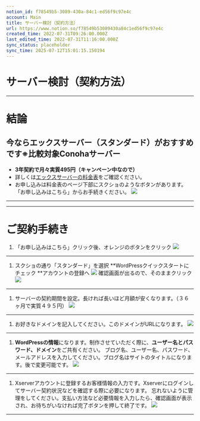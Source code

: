```yaml
---
notion_id: f78549b5-3089-430a-84c1-ed56f9c97e4c
account: Main
title: サーバー検討（契約方法）
url: https://www.notion.so/f78549b53089430a84c1ed56f9c97e4c
created_time: 2022-07-31T09:26:00.000Z
last_edited_time: 2022-07-31T11:16:00.000Z
sync_status: placeholder
sync_time: 2025-07-12T15:01:15.150194
---
```

# サーバー検討（契約方法）

---
# 結論
## 今ならエックスサーバー（スタンダード）がおすすめです※比較対象Conohaサーバー
- **3年契約で月々実質495円（キャンペーン中なので）**
- 詳しくは[エックスサーバーの料金表](https://www.xserver.ne.jp/price/)をご確認ください。
- お申し込みは料金表のページ下部にスクショのようなボタンがあります。「お申し込みはこちら」からお手続きください。
  ![](https://prod-files-secure.s3.us-west-2.amazonaws.com/736adce6-a3a4-4a64-9f74-d9aa055c96d2/12eda67e-d8f5-4c6a-ab7b-a4140ebe194a/Untitled.png?X-Amz-Algorithm=AWS4-HMAC-SHA256&X-Amz-Content-Sha256=UNSIGNED-PAYLOAD&X-Amz-Credential=ASIAZI2LB466S44FYU5Q%2F20250719%2Fus-west-2%2Fs3%2Faws4_request&X-Amz-Date=20250719T050819Z&X-Amz-Expires=3600&X-Amz-Security-Token=IQoJb3JpZ2luX2VjEIT%2F%2F%2F%2F%2F%2F%2F%2F%2F%2FwEaCXVzLXdlc3QtMiJGMEQCIGDY6zZ%2B9z7r4pN0N1D2UVbR%2B84%2F05rCw%2FsvFw3E9YRFAiATN%2Fo35bKx42RXgSeP76wCiNV%2BstP6kbvKbgaP4f0tLiqIBAid%2F%2F%2F%2F%2F%2F%2F%2F%2F%2F8BEAAaDDYzNzQyMzE4MzgwNSIMW3%2BHsOov%2ByYOyeAwKtwD4ol%2Fu4isriKEnTU1MXxoDgjkvrLR3%2Fl6RsSsttfrQ2gj2Zm345Cnx3rTeA0UB17ZLxr%2BTN3w7vuJuatRq4G%2BBAWzF6B%2B2KrlJaS0JQH7LvvZCl5lAJ2C31xbZQI7INf7xV%2BpBEmHxKDwbSsoFNgwc%2BmrwMZ5Zy6Rxut0LJv%2BVJzVqJbhrapZHg6zsskdXAVwEWdLl4MQtTe6xVgjqC7fBq3Xbx3RpmRcLErB6eRnYqDiajU%2BFXNVj%2BaolAl%2Fb9xsmrMydR1ncvKi42dSG8KAo927V2bPsCGL%2F3YazTQj%2BCxV8TatSldvGuYFxJloV1DlbEiStO9qy3YR%2BcoXyNdEKxBvUfYyJQd0nEpTEFhDYAJbRzHHDn4CG%2BEkMg9mVMlsM2qUjWigdKKK9O6uUatUzcD8eWAYReowe3Vhp6t14lz6OvlFKmvWCUCPfEZOA28npUogDXdPfG6Q8wvjiMM1h%2B6iXrwJSPkIiCsZHMQ%2FHFhSjeE3%2FtE1gXo3AZBbOWXOciEA0j3Miql%2FxP6yHeJW6e1HcvuISSk0rZ5rx7aIpJT61IbUlnAzyzwadqV2hStiwLUBSm9SFPIHuNMsu7PV7AmrDnflVhnkByyRny9uONzKHT7gl6DCD30mTe8wh6vswwY6pgH3Pdu8qFHJP4KpU4%2BYR6GmJLUaAuGu3hMOh2RD8C7tllYoy7JPZBVznliSZ6Wi3KLqjXjlgYrL7SlXtggRWge9Q7fUReKzJK6zWMNG0TD08dwBXdUMhvFzjyHlVS9e8Th60xrlNdg8GZ0YzIzncFpwIzEi1pq8z1vnHs8FBjY3GiQxvQaCBk7Ay5%2F4YcBuTpx7%2BoBaFqeNs0DeQ09OHDg%2BHrMN5AOe&X-Amz-Signature=2f5994d23228b92139e460bcc38c89ccad4a6b4f56b2fafcdf02569c627d11ed&X-Amz-SignedHeaders=host&x-amz-checksum-mode=ENABLED&x-id=GetObject)
---
---
# ご契約手続き
1. 「お申し込みはこちら」クリック後、オレンジのボタンをクリック
  ![](https://prod-files-secure.s3.us-west-2.amazonaws.com/736adce6-a3a4-4a64-9f74-d9aa055c96d2/98bf27af-1643-4a11-9557-eff383c6888f/_2022-07-31_18.56.59.png?X-Amz-Algorithm=AWS4-HMAC-SHA256&X-Amz-Content-Sha256=UNSIGNED-PAYLOAD&X-Amz-Credential=ASIAZI2LB466UFH4HWIU%2F20250719%2Fus-west-2%2Fs3%2Faws4_request&X-Amz-Date=20250719T050821Z&X-Amz-Expires=3600&X-Amz-Security-Token=IQoJb3JpZ2luX2VjEIT%2F%2F%2F%2F%2F%2F%2F%2F%2F%2FwEaCXVzLXdlc3QtMiJHMEUCIGXaWhpXlZcQn2B6ncDkQrsGJYQytSpMUCxkkMWHlRhIAiEA64uUOTGt9msH1CRo2%2F8mIEB5kSnr5sBIDJ7U40wnYa4qiAQInf%2F%2F%2F%2F%2F%2F%2F%2F%2F%2FARAAGgw2Mzc0MjMxODM4MDUiDIhZm2nNJmrj%2BEgJ8ircA6vdoXFZolmOFYYyQ3h8tuKrkIZgxg4IGSKen4lLitJJziQr0TRETdgXGL6z1RxyVngyPRGED2hrAiQHJ0TCVDvR0nGV0i5nZj10GLxCWKd3bJiJMY%2BzOM5%2BQctMArjldmy%2B1yclwdbjoXGmQJf9bAsEApqneCCyFdDulJCRRjR7w6LMZs%2FFD%2Fl3BoZZtUoSwajgheFY6j8nm41lHlt8NX81moQcWutaSV6SICK%2FwDt36XARLLeoOQYA1Mp2gpEsw9%2Fw8zTEW2t57NVt5bXanKx9VVPr57dVkhIYRp3%2BmpmTFfDXjuroRSmRsQELYp8h57GxObduALbe6tyzW7mmiPTcbQ4zI%2ByHP%2FE754JSghSSoTEMdS6saT2IoNosT4xMf8%2FMgGIJ7G1H7Cs0d2FcGdj7bmKCsZU5o9pxMdc4L4PSv1coGV2nnnS5my4%2FY7eQAVQnFUVao53jr1bvr6PppgYYLJssabTDFZbBRZRFWeK3s8JyG9fQq83Q001g9pWoh1aJfHIyB2Yk8239qMUMM6%2BVTCNaZRZr1p1aPZH8viNHOqM753F%2By26xdzQOq9hQPVenwe51KOlykRKn8MDHjWz5rHj1kryl3HFQTXvxIrimYN9Uf%2BNG4itzMyHKMIer7MMGOqUBzDZjGwJw7aOX16jJdJDBPN6LDCINz8m5TssyQAY%2Bo9pBxGmeIwoBSi8DyD4aGc96erXCwQA4Mr%2BvjMN2qhJS5NIyF9wkDvXvdxvV89qpFHnXToRXnpo%2FcZS0Ys6mLV%2Bdyzs4P4mOt8zn5jO5%2BmXRgYZf1me2up3IVxkLzlKZONwgHzVdLIaz%2FEBS6AtIj8dQZV0Xi3er%2FQ3OROol7TxvT5dhFVpl&X-Amz-Signature=7bf73e0e99b02ae645d3a88f7bbd3eed01108229bf3e5442223318215f746d9f&X-Amz-SignedHeaders=host&x-amz-checksum-mode=ENABLED&x-id=GetObject)
  ---
1. スクショの通り「スタンダード」を選択
**WordPressクイックスタートにチェック
**アカウントの登録へ
  ![](https://prod-files-secure.s3.us-west-2.amazonaws.com/736adce6-a3a4-4a64-9f74-d9aa055c96d2/5ef8830b-643d-446a-a6e9-ae3b455cd802/_2022-07-31_18.58.37.png?X-Amz-Algorithm=AWS4-HMAC-SHA256&X-Amz-Content-Sha256=UNSIGNED-PAYLOAD&X-Amz-Credential=ASIAZI2LB466WZT6RDRI%2F20250719%2Fus-west-2%2Fs3%2Faws4_request&X-Amz-Date=20250719T050821Z&X-Amz-Expires=3600&X-Amz-Security-Token=IQoJb3JpZ2luX2VjEIT%2F%2F%2F%2F%2F%2F%2F%2F%2F%2FwEaCXVzLXdlc3QtMiJIMEYCIQCHIVi5MFgULCX6BbdqRs8QO1Fv70tOVdIEuuSSHAeMhQIhAMeWd2ZP3qS26n%2BF6Aakls7aoyPTUh0y7aBVL1VMsMogKogECJ3%2F%2F%2F%2F%2F%2F%2F%2F%2F%2FwEQABoMNjM3NDIzMTgzODA1IgycJcuCuRazkiE%2BhbQq3APRrH8%2BWFWGGd36IDa5QqX91N2O7J3eSvQJ2Qvdc3wDc8GdddZuy9FOmbveF6gy8RhJZ7%2BQkSvdaETaUYEj7DRw6gGSinEpcyY0Ox1w%2BKz8d9a2FWXFkqzw8jq%2BSo9%2FuU%2BEKd6dK5tY3pTsNqREu3%2B10RLoQcZh8c6XWJjltn1btOaF%2FtJXcwd5%2FISCDxyrZfyoOOLnnZA5VKiyW7gFbvLh8XeYll1%2Bc9SFuJ%2BLoFiAcKDxBtPWMTL1Wa8kbQyw3osKudxBVGX60yBzLERGt%2FN5g9bTbebtKFT4wNU12rf%2FgSqufqLVtsZeqSOlnW2fgPsmQAM%2FU510N0ozqppONbWJWhEVvFmPo9DhhJvQ%2FJ2OmKHf%2FuShIYtRjTxdIDywGSXWV%2B5rgkWUXK971lReKacf%2FUbMjDEtRClt98RUzmyqmYnKON0IuWzVaEhmyY6YKrmuXeqmgjaqF4ut51CZ7roUlXct1oPF2oxONpkXHVgn7XBuYcANwoA3xAyZaDqwBvPEtgYwpLQW9RODGSLZ%2FaHJa9z1IIrdx8cQ8kPKuD%2FAtUlNXI80cbCxfqqmnNdAntZg3bqX6SeKK7SoqlsBQeOwGp%2BO0pJ8szQxRpAoB%2B0ylNJXp21QJw2QAqRpdDDjquzDBjqkAaexQPk%2Fxf2JYzd46o0H99QblnpDFYKLFXPR5hEeUP%2ByqtOTTh7wHC7MrwSDCKnaOOwakdJPLPa4YI6akALYs8NTiCSTM%2FmUeP51zQh7MV5Wk2skrnh5lnEG%2FKxnn0CWu4N2%2Fh%2FCe4QPL5cNloWXbXFacMzEbLxx1ZucVfKeWY5iRp%2Bgf7IQtyXy4srP2Pp3oYpMgKLHtE8UWQJRxA9Vv8yZ%2B%2Bh6&X-Amz-Signature=7cf45b3dd4204b2245e82c98619edeff4576a109fd4419a2d4cdbb5a75c87692&X-Amz-SignedHeaders=host&x-amz-checksum-mode=ENABLED&x-id=GetObject)
  確認画面が出るので、そのままクリック
  ![](https://prod-files-secure.s3.us-west-2.amazonaws.com/736adce6-a3a4-4a64-9f74-d9aa055c96d2/76845950-a625-49af-ac89-77d42feacc6e/Untitled.png?X-Amz-Algorithm=AWS4-HMAC-SHA256&X-Amz-Content-Sha256=UNSIGNED-PAYLOAD&X-Amz-Credential=ASIAZI2LB466WZT6RDRI%2F20250719%2Fus-west-2%2Fs3%2Faws4_request&X-Amz-Date=20250719T050821Z&X-Amz-Expires=3600&X-Amz-Security-Token=IQoJb3JpZ2luX2VjEIT%2F%2F%2F%2F%2F%2F%2F%2F%2F%2FwEaCXVzLXdlc3QtMiJIMEYCIQCHIVi5MFgULCX6BbdqRs8QO1Fv70tOVdIEuuSSHAeMhQIhAMeWd2ZP3qS26n%2BF6Aakls7aoyPTUh0y7aBVL1VMsMogKogECJ3%2F%2F%2F%2F%2F%2F%2F%2F%2F%2FwEQABoMNjM3NDIzMTgzODA1IgycJcuCuRazkiE%2BhbQq3APRrH8%2BWFWGGd36IDa5QqX91N2O7J3eSvQJ2Qvdc3wDc8GdddZuy9FOmbveF6gy8RhJZ7%2BQkSvdaETaUYEj7DRw6gGSinEpcyY0Ox1w%2BKz8d9a2FWXFkqzw8jq%2BSo9%2FuU%2BEKd6dK5tY3pTsNqREu3%2B10RLoQcZh8c6XWJjltn1btOaF%2FtJXcwd5%2FISCDxyrZfyoOOLnnZA5VKiyW7gFbvLh8XeYll1%2Bc9SFuJ%2BLoFiAcKDxBtPWMTL1Wa8kbQyw3osKudxBVGX60yBzLERGt%2FN5g9bTbebtKFT4wNU12rf%2FgSqufqLVtsZeqSOlnW2fgPsmQAM%2FU510N0ozqppONbWJWhEVvFmPo9DhhJvQ%2FJ2OmKHf%2FuShIYtRjTxdIDywGSXWV%2B5rgkWUXK971lReKacf%2FUbMjDEtRClt98RUzmyqmYnKON0IuWzVaEhmyY6YKrmuXeqmgjaqF4ut51CZ7roUlXct1oPF2oxONpkXHVgn7XBuYcANwoA3xAyZaDqwBvPEtgYwpLQW9RODGSLZ%2FaHJa9z1IIrdx8cQ8kPKuD%2FAtUlNXI80cbCxfqqmnNdAntZg3bqX6SeKK7SoqlsBQeOwGp%2BO0pJ8szQxRpAoB%2B0ylNJXp21QJw2QAqRpdDDjquzDBjqkAaexQPk%2Fxf2JYzd46o0H99QblnpDFYKLFXPR5hEeUP%2ByqtOTTh7wHC7MrwSDCKnaOOwakdJPLPa4YI6akALYs8NTiCSTM%2FmUeP51zQh7MV5Wk2skrnh5lnEG%2FKxnn0CWu4N2%2Fh%2FCe4QPL5cNloWXbXFacMzEbLxx1ZucVfKeWY5iRp%2Bgf7IQtyXy4srP2Pp3oYpMgKLHtE8UWQJRxA9Vv8yZ%2B%2Bh6&X-Amz-Signature=170f365fd58fc842ed467045bf63b42db3ca27d394b6982d4cc139d7bcee9175&X-Amz-SignedHeaders=host&x-amz-checksum-mode=ENABLED&x-id=GetObject)
  ---
1. サーバーの契約期間を設定。長ければ長いほど月額が安くなります。（３６ヶ月で実質４９５円）
  ![](https://prod-files-secure.s3.us-west-2.amazonaws.com/736adce6-a3a4-4a64-9f74-d9aa055c96d2/b2d0d154-8cdb-46a0-8c91-7b2a69c1122f/Untitled.png?X-Amz-Algorithm=AWS4-HMAC-SHA256&X-Amz-Content-Sha256=UNSIGNED-PAYLOAD&X-Amz-Credential=ASIAZI2LB4665J36K74Y%2F20250719%2Fus-west-2%2Fs3%2Faws4_request&X-Amz-Date=20250719T050822Z&X-Amz-Expires=3600&X-Amz-Security-Token=IQoJb3JpZ2luX2VjEIT%2F%2F%2F%2F%2F%2F%2F%2F%2F%2FwEaCXVzLXdlc3QtMiJHMEUCIANwKy9SmMPjhoIviWM08vme5sifpRmcWIctQocPXLSLAiEAne8G%2FkK1Ddpcog%2B3rETTv4dPDGE0koh%2FPnoM81vn8DIqiAQInf%2F%2F%2F%2F%2F%2F%2F%2F%2F%2FARAAGgw2Mzc0MjMxODM4MDUiDMHy%2BBgOaqtgNk7%2B2yrcA9yhetYg6m2Qx97NNsOfD81MDAG%2FYJSYOVJ13LYrota9ULxukCJjap0WyHY1SXZdP4mQ6JaQ2vmDCjEASiv%2FVOaCMlhJeEfBuYhQ1dtw1jQ%2BjUpKE0o1U%2BV2T%2BSRDD2SL7rAmCD0VVvIh9c760%2F9F8Ej9nSAoZcvDUo4UNY%2FyNXqcNSrjgdzB2KG0Owje0E6GWkAI6GTKRwSOtqA%2BTfHEBGUwfKcuQCufZIYIx0lPU4Y2rUy95u5qb2NDS3GKQn6WItpjR4ct43J6dJ6P94sMgKTRlY9ejvs%2B63kUUmFaqkuivwGIxwzy8xmIxm7SAQAHKEGo45eQniuBUG%2FzoHcYv3AFME2Nx3zNOYO9OBpiNqj%2FtTJd4op4e%2BQ7jyVSjCDz%2BeJhSPkkbXdR%2BxSC8A270uAisuaPGwTdvbO40q6PT2sJs8%2B4aSMKexgFkT00%2FxESMkHNgrVqMa0v5lBDPreh22o1jmq8JfRHr4QadCtvTnvpZ4XUG%2F%2BWvMGTnsHu6DYLUhaLMl7d2znJRF2p1eG72KhoXyiYLWn1XCJa%2FCC9ZjEmI8lfsmoYwV0SCtwJVkKrmYo7MdO7Ulr66kJ0dS9HFhFooS22nlHA5WnHwMntbjYE4NZVNi0QL3AW1mJMJSq7MMGOqUBkIabDo9bbtRM45RQSmm6%2BlKJnq7aLO3RIQm6AaA3SmV16iRyiQ7%2BkTyFWStw300LXmJ%2FZuXXFFg7ObRWk5p3TL%2FbpK%2BrHNdetLFfQ9jcMTGI0P%2BHvmnV4wGmYWsWkyEo%2Bin9t1v9UFJ8guAPlXgSrAlRJ5AzrdGGLC%2FoF5SdVPDPQ0yEoi5%2FFn0tGsrg9eByjpNHva9XUSReH1UNBcJdBUDnPVNZ&X-Amz-Signature=cf854e26cded3265aba93bedc1a36af8ae8dfb49cd51ea4affb677407e901f4e&X-Amz-SignedHeaders=host&x-amz-checksum-mode=ENABLED&x-id=GetObject)
  ---
1. お好きなドメインを記入してください。このドメインがURLになります。
  ![](https://prod-files-secure.s3.us-west-2.amazonaws.com/736adce6-a3a4-4a64-9f74-d9aa055c96d2/1a5c8e0c-52cc-4cdc-8aa6-97f21b29990a/Untitled.png?X-Amz-Algorithm=AWS4-HMAC-SHA256&X-Amz-Content-Sha256=UNSIGNED-PAYLOAD&X-Amz-Credential=ASIAZI2LB4663AZCFRXM%2F20250719%2Fus-west-2%2Fs3%2Faws4_request&X-Amz-Date=20250719T050822Z&X-Amz-Expires=3600&X-Amz-Security-Token=IQoJb3JpZ2luX2VjEIT%2F%2F%2F%2F%2F%2F%2F%2F%2F%2FwEaCXVzLXdlc3QtMiJHMEUCIBwF4Bw1%2BLJdExQvw%2F8VnTJqd9%2FfqCffU2N2Q6boN%2BvJAiEA05Q6ur9rhoAI80t%2Bko5Fr4%2Baojwn4ETXQrbFpSyEKdoqiAQInf%2F%2F%2F%2F%2F%2F%2F%2F%2F%2FARAAGgw2Mzc0MjMxODM4MDUiDA6xadp74jD42RCLHCrcA9%2Br3HlkExnwBKKE9aQqdbz%2B4MXBVDz75FH%2FJ%2BQ3fCBLpVS9tugZTQwsTuzTt9j54PM1IyZevfE%2BnB1sSEJh3BmW%2FLBn%2FLtRYqJBleXsJlc5MEd3dQc9wLNY9z%2Fuiw4EttBiW7xalRIpumdBEjgTDLIO5WckXevalbEqdHjRFuVwRQ9WCdgbxB2v2H7uvDf%2BvxkAIf2yrQ4t9RXX4B8QdEbqejHba%2BGLXfNRIjpp4O9hePTf0KFFbhcKqktV%2FFNHPeX%2BMfdh8gPQLqW5SsW%2BtQNZP%2FBpVrjBhSiz8juPQ3Oh59FPg2LAwYU6rnbIBEI37fOl6HKSdZZJGnKHwZPR5CFPQUga5%2FvNvbVZnMKEBJQ4tuuIUGGiTfWX8xxh0XgqtVqFTqpzg22qNRumed3GgBgx1hktwm80RXROYxzWmiKukD3bdupz3Iz7gLXAMS%2F%2F6ghwG8nhir0eaS0KyzogQqSK%2FCg27qhyd%2BOZa15JG%2FfiLuGpVp4SHioQwViSAjDEJnCSAdaluRLNO%2FMNR%2Bde3bk2wiiSNrgMvvdAcMAJIRzUEaoCnq59zcgh3UeALbnF2%2BU0QtopSq7G4%2FakCAwcx4ObovBRBVoH4IlOhbc9I82Zs1BRSu9FC65RGGf0MPuq7MMGOqUBJfMi1T7neRKxOA%2FbfPERfvHTRMEawoqTrnmj%2BoQoYqzDrZ%2FkucwEU%2BgmNQzW4JPIV0comqXryqpeGFm%2BXCgvmpcDS4VRTA7ix41S5Fhy7PozVYFjG48UI8VPfN0JgN7iPInslsaSi4psULvBd9XbEaZmqqVIiyOCMzXj4pkLxINrX4CKP2zePwCnAHnNd9IajwVtFgMo10X%2F2MOG7OfXv8Q06Med&X-Amz-Signature=ee60c6a1f9aeeabdbef318b5b0ff6b74eb6f06337b604df5600f3d58f1275de9&X-Amz-SignedHeaders=host&x-amz-checksum-mode=ENABLED&x-id=GetObject)
  ---
1. **WordPressの情報**になります。制作させていただく際に、**ユーザー名とパスワード、ドメイン**をご共有ください。
ブログ名、ユーザー名、パスワード、メールアドレスを入力してください。ブログ名はサイトのタイトルになります。後で変更可能です。
  ![](https://prod-files-secure.s3.us-west-2.amazonaws.com/736adce6-a3a4-4a64-9f74-d9aa055c96d2/0193c0aa-83a0-4dd8-a943-bfb05046861d/_2022-07-31_19.07.58.png?X-Amz-Algorithm=AWS4-HMAC-SHA256&X-Amz-Content-Sha256=UNSIGNED-PAYLOAD&X-Amz-Credential=ASIAZI2LB466VS55YV4Y%2F20250719%2Fus-west-2%2Fs3%2Faws4_request&X-Amz-Date=20250719T050822Z&X-Amz-Expires=3600&X-Amz-Security-Token=IQoJb3JpZ2luX2VjEIT%2F%2F%2F%2F%2F%2F%2F%2F%2F%2FwEaCXVzLXdlc3QtMiJHMEUCIQC%2FwrfzqTCdzM7IMHD3RcxgckqYPdwJC2p0qh1H7bAW2QIgEpteYuzIXKOLqfQcpZakCdM5%2Bb5xW0iLqi0GShtmkz8qiAQInf%2F%2F%2F%2F%2F%2F%2F%2F%2F%2FARAAGgw2Mzc0MjMxODM4MDUiDIi1QeHIBlPDADTncircA0qUHDni6wMq5xdQCMtOhcUxIFJ77xKIQ1TkxV%2FCgNHZJ7WVAvqeFsgniqYO0wLTx3vXIyFarcNe3KT5hOW%2B3wCW%2FPKAKAdRq%2FLekQbZLkA3z%2FddA8SFGt%2B3XTjm6YcLeM6MqXbr1ccbPMxR5PQZM5vSBEPi9aybXvN13cVU3fG3tLImGTuWiQ%2B%2FgNr2JS0ZVRASEpjnnK%2FGaEEmvyS%2FQNihJht9Q%2BO%2B95qutvghvJo%2BCyhMvouy9pCee%2BQfB0K0ZUaGUlMGT6Wn1wWf3J61R6BzcEATP1gTtmJxUhxpzPV08nTfIabI2eRMjF1nXeyBXOR7Rk4KhNZwaA0AOxWYPoRMg6BnlsiJyCrpweOnP8erPiVKXBYHxurASJljzegqyHlkR7amuf4w6ZKo6ucx4VJ9InKa6ofV4A%2BDwCS9YMszzsG5V%2F%2FlSaSJhXXPkdttxbdIr%2FdLPKc1zctvpCt%2FbWt7xfpW6nwQQrixgVFX3JRzaSn4aOFsRSX6y%2FYisk4u%2F6QMLAKu%2FgTK2P5kah0ysmaY825JupYFYn%2B061rjJMBh1obmIn5YLUeZ5F4%2FVx7cVb3%2Beg2vayKVQCbEhXLrsgnd8b2sUdjSeHZLFuvMnzC9oVSkMhkVQ06EQKzjMKWq7MMGOqUBUkv1mHp71%2BSyBbGLg6qV3XQ7givNH0v%2BQAL9%2B9mr%2F5GNIdJhR%2F4IngPHvWjKenwzJm%2F55tBUFfO1KHJa6Tod9UDh5PEVJoSEWEA0mpOEoAY2GPSA7OoehxbaEVWANNisrXYJl1dIfySF%2FNrt5BVhIkRGfNVM9FZnlxsiCf%2Beusj8uxPxar1b6s0mZ5Eu%2B9L7RVkPIRo14q2N%2BcnVDMWrFIlEjBEs&X-Amz-Signature=3ee68896f81f56d43936cbff5a75aa78040b196a7fb7a6bd5b6d038aee399af5&X-Amz-SignedHeaders=host&x-amz-checksum-mode=ENABLED&x-id=GetObject)
  ---
1. Xserverアカウントに登録するお客様情報の入力です。Xserverにログインしてサーバー契約状況などを確認する際に必要になります。
忘れないように管理をしてください。支払い方法など必要情報を入力したら、確認画面が表示され、お待ちがいなければ完了ボタンを押して終了です。
  ![](https://prod-files-secure.s3.us-west-2.amazonaws.com/736adce6-a3a4-4a64-9f74-d9aa055c96d2/2ad6126e-b9de-4559-9290-7628b624a4f9/Untitled.png?X-Amz-Algorithm=AWS4-HMAC-SHA256&X-Amz-Content-Sha256=UNSIGNED-PAYLOAD&X-Amz-Credential=ASIAZI2LB466RTP6DYPK%2F20250719%2Fus-west-2%2Fs3%2Faws4_request&X-Amz-Date=20250719T050822Z&X-Amz-Expires=3600&X-Amz-Security-Token=IQoJb3JpZ2luX2VjEIT%2F%2F%2F%2F%2F%2F%2F%2F%2F%2FwEaCXVzLXdlc3QtMiJHMEUCIQCVqxOtABgC%2FvaTwoblIk57HYbc4NufmgMrWL9nIADuFgIgGBX26Ahu%2F9lKl1rtMH4QFZwNdDHuFZlGmrbfkY3ibyUqiAQInf%2F%2F%2F%2F%2F%2F%2F%2F%2F%2FARAAGgw2Mzc0MjMxODM4MDUiDM%2F0%2FDT8CdhZkPvCSircA%2BoMqYlMRiZ40avAlNR9oDwFNF3ec4xYvfrU2J762W5L7%2BI%2FZibU03nNu7GHuSYCS8g4SvGJVod0Vmkvgys%2BPkB9096Zx%2FfG7BVyxqqeq8rim4Mkssyt9DVpFbXTSiihFGukd%2BG7ufH5AItWRjk0U%2B6EuL01FSPSOHZ3oQX7veTBb27zrzXeLYw4Mqw1eqqrEZznXVS9WpvhtfcTzSZWT3DbEPeqJPzH3aiJEr2fzJRllIf3%2F%2F36a%2F1qKRTm2CWd%2BKgcp12SVdqmUw9wda2d8sV4hvHLlOeZgWLtJk7ZZGRCVbvyqtYI9DgjmuQHHfwluXBCTO39dcaN2UrqTKbLNPZeGOcbamOa9eJavwxkUPb8m3En9tJHTORmSH2mD%2FPzm2Yp9WDOzNeRqBEpLBT5iTcRfgdyyutLx8Mk4ffL90w6nj8AO3rq8eQJtQbmNs0bRaiXnHhE5XBn2Lhd8xkm4pkCeoL4Ov6ahIjmDom9O8NTq6zwwMos6BDpXlkN5r8biZ%2FDw3%2FZv646G1vihll4%2BDVd1OCn7kXwAdgCUXeaOS28YfJF74KmBssAdWOEKLtlaAO2qC3W5CNaEyL1X%2FSlrWutcJP1YIvaYCd7qnzTw64LUC3a4gwmrGxDpgmNMO%2Bq7MMGOqUBikTCGrBipZzBMIKlWkFRL7qlvCPtTXIAF%2BtBif9yXW9BfhKhJ7z8fgs9zKLPrlfogjF9s4c7nN9dxsMQUUQAtrMU9gQGKGXnQLIA2diu1iF15ovhf%2BAXk%2Bnzw0pMa8u0WfLPCICoejFk0RO%2BxSKQ2NDdt6GaA2rnPTTyvVpMxlm%2FBT8ByaL8YbyauOKj5heINNbeggeDE1zPbddTRMRQcjT23B7E&X-Amz-Signature=225d1feb3e5923059125707800abfa548dde2cbd82d46384aa68097c9ce85708&X-Amz-SignedHeaders=host&x-amz-checksum-mode=ENABLED&x-id=GetObject)
  ---
  